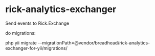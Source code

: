 # rick-analytics-exchanger
Send events to Rick.Exchange

do  migrations:

php yii migrate --migrationPath=@vendor/breadhead/rick-analytics-exchanger-for-yii/migrations/

